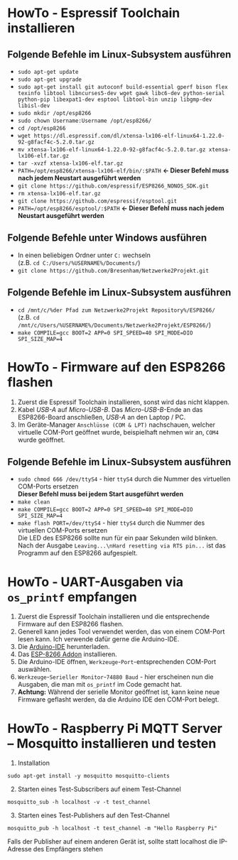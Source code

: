 # HowTo - Espressif Toolchain installieren
## Folgende Befehle im Linux-Subsystem ausführen

* `sudo apt-get update`
* `sudo apt-get upgrade`
* `sudo apt-get install git autoconf build-essential gperf bison flex texinfo libtool libncurses5-dev wget gawk libc6-dev python-serial python-pip libexpat1-dev esptool libtool-bin unzip libgmp-dev libisl-dev`
* `sudo mkdir /opt/esp8266`
* `sudo chown Username:Username /opt/esp8266/`
* `cd /opt/esp8266`
* `wget https://dl.espressif.com/dl/xtensa-lx106-elf-linux64-1.22.0-92-g8facf4c-5.2.0.tar.gz`
* `mv xtensa-lx106-elf-linux64-1.22.0-92-g8facf4c-5.2.0.tar.gz xtensa-lx106-elf.tar.gz`
* `tar -xvzf xtensa-lx106-elf.tar.gz`
* `PATH=/opt/esp8266/xtensa-lx106-elf/bin/:$PATH` **<- Dieser Befehl muss nach jedem Neustart ausgeführt werden**
* `git clone https://github.com/espressif/ESP8266_NONOS_SDK.git`
* `rm xtensa-lx106-elf.tar.gz`
* `git clone https://github.com/espressif/esptool.git`
* `PATH=/opt/esp8266/esptool/:$PATH` **<- Dieser Befehl muss nach jedem Neustart ausgeführt werden**

## Folgende Befehle unter Windows ausführen

* In einen beliebigen Ordner unter `C:` wechseln</br>
(z.B. `cd C:/Users/%USERNAME%/Documents/`)
* `git clone https://github.com/Bresenham/Netzwerke2Projekt.git`

## Folgende Befehle im Linux-Subsystem ausführen

* `cd /mnt/c/%der Pfad zum Netzwerke2Projekt Repository%/ESP8266/`</br>
(z.B. `cd /mnt/c/Users/%USERNAME%/Documents/Netzwerke2Projekt/ESP8266/`)
* `make COMPILE=gcc BOOT=2 APP=0 SPI_SPEED=40 SPI_MODE=DIO SPI_SIZE_MAP=4`

# HowTo - Firmware auf den ESP8266 flashen
1. Zuerst die Espressif Toolchain installieren, sonst wird das nicht klappen.
1. Kabel *USB-A* auf *Micro-USB-B*. Das *Micro-USB-B*-Ende an das ESP8266-Board anschließen, *USB-A* an den Laptop / PC.
1. Im Geräte-Manager `Anschlüsse (COM & LPT)` nachschauen, welcher virtuelle COM-Port geöffnet wurde, beispielhaft nehmen wir an, `COM4` wurde geöffnet.
## Folgende Befehle im Linux-Subsystem ausführen
* `sudo chmod 666 /dev/ttyS4` - hier `ttyS4` durch die Nummer des virtuellen COM-Ports ersetzen</br>
**Dieser Befehl muss bei jedem Start ausgeführt werden**
* `make clean`
* `make COMPILE=gcc BOOT=2 APP=0 SPI_SPEED=40 SPI_MODE=DIO SPI_SIZE_MAP=4`
* `make flash PORT=/dev/ttyS4` - hier `ttyS4` durch die Nummer des virtuellen COM-Ports ersetzen</br>
Die LED des ESP8266 sollte nun für ein paar Sekunden wild blinken.</br>
Nach der Ausgabe `Leaving...\nHard resetting via RTS pin...` ist das Programm auf den ESP8266 aufgespielt.

# HowTo - UART-Ausgaben via `os_printf` empfangen
1. Zuerst die Espressif Toolchain installieren und die entsprechende Firmware auf den ESP8266 flashen.
1. Generell kann jedes Tool verwendet werden, das von einem COM-Port lesen kann. Ich verwende dafür gerne die Arduino-IDE.
1. Die [Arduino-IDE](https://www.arduino.cc/en/Main/Software) herunterladen.
1. Das [ESP-8266 Addon](https://randomnerdtutorials.com/how-to-install-esp8266-board-arduino-ide/) installieren.
1. Die Arduino-IDE öffnen, `Werkzeuge`-`Port`-entsprechenden COM-Port auswählen.
1. `Werkzeuge`-`Serieller Monitor`-`74880 Baud` - hier erscheinen nun die Ausgaben, die man mit `os_printf` im Code gemacht hat.
1. **Achtung:** Während der serielle Monitor geöffnet ist, kann keine neue Firmware geflasht werden, da die Arduino IDE den COM-Port belegt.

# HowTo - Raspberry Pi MQTT Server – Mosquitto installieren und testen
1. Installation
```
sudo apt-get install -y mosquitto mosquitto-clients
```
2. Starten eines Test-Subscribers auf einem Test-Channel
```
mosquitto_sub -h localhost -v -t test_channel
```
3. Starten eines Test-Publishers auf den Test-Channel
```
mosquitto_pub -h localhost -t test_channel -m "Hello Raspberry Pi"
```
Falls der Publisher auf einem anderen Gerät ist, sollte statt localhost die IP-Adresse des Empfängers stehen
